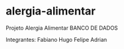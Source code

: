 # alergia-alimentar

Projeto Alergia Alimentar BANCO DE DADOS

Integrantes: Fabiano
             Hugo
             Felipe
             Adrian
